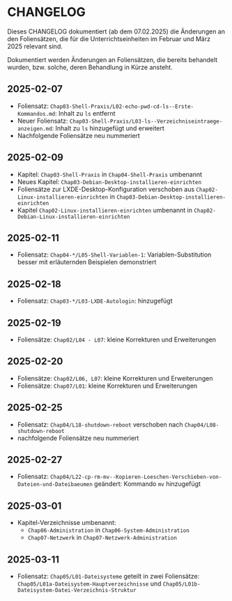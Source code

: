 # CHANGELOG

Dieses CHANGELOG dokumentiert (ab dem 07.02.2025) die Änderungen an den Foliensätzen, die für die Unterrichtseinheiten im Februar und März 2025 relevant sind.

Dokumentiert werden Änderungen an Foliensätzen, die bereits behandelt wurden, bzw. solche, deren Behandlung in Kürze ansteht.

## 2025-02-07

- Foliensatz: `Chap03-Shell-Praxis/L02-echo-pwd-cd-ls--Erste-Kommandos.md`: Inhalt zu `ls` entfernt
- Neuer Foliensatz: `Chap03-Shell-Praxis/L03-ls--Verzeichniseintraege-anzeigen.md`: Inhalt zu `ls` hinzugefügt und erweitert
- Nachfolgende Foliensätze neu nummeriert

## 2025-02-09

- Kapitel: `Chap03-Shell-Praxis` in `Chap04-Shell-Praxis` umbenannt
- Neues Kapitel: `Chap03-Debian-Desktop-installieren-einrichten`
- Foliensätze zur LXDE-Desktop-Konfiguration verschoben aus `Chap02-Linux-installieren-einrichten` in `Chap03-Debian-Desktop-installieren-einrichten`
- Kapitel `Chap02-Linux-installieren-einrichten` umbenannt in `Chap02-Debian-Linux-installieren-einrichten`

## 2025-02-11

- Foliensatz: `Chap04-*/L05-Shell-Variablen-1`: Variablen-Substitution besser mit erläuternden Beispielen demonstriert

## 2025-02-18

- Foliensatz: `Chap03-*/L03-LXDE-Autologin`: hinzugefügt

## 2025-02-19

- Foliensätze: `Chap02/L04 - L07`: kleine Korrekturen und Erweiterungen

## 2025-02-20

- Foliensätze: `Chap02/L06, L07`: kleine Korrekturen und Erweiterungen
- Foliensätze: `Chap07/L01`: kleine Korrekturen und Erweiterungen

## 2025-02-25

- Foliensatz: `Chap04/L18-shutdown-reboot` verschoben nach `Chap04/L08-shutdown-reboot`
- nachfolgende Foliensätze neu nummeriert

## 2025-02-27

- Foliensatz: `Chap04/L22-cp-rm-mv--Kopieren-Loeschen-Verschieben-von-Dateien-und-Dateibaeumen` geändert: Kommando `mv` hinzugefügt

## 2025-03-01

- Kapitel-Verzeichnisse umbenannt:
  - `Chap06-Administration` in `Chap06-System-Administration`
  - `Chap07-Netzwerk` in `Chap07-Netzwerk-Administration`

## 2025-03-11

- Foliensatz: `Chap05/L01-Dateisysteme` geteilt in zwei Foliensätze: `Chap05/L01a-Dateisystem-Hauptverzeichnisse` und `Chap05/L01b-Dateisystem-Datei-Verzeichnis-Struktur`
